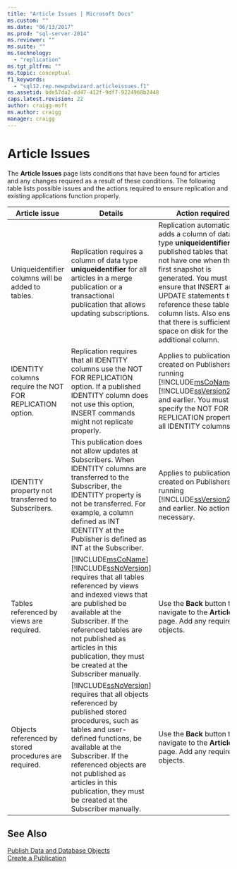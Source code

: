 ```yaml
---
title: "Article Issues | Microsoft Docs"
ms.custom: ""
ms.date: "06/13/2017"
ms.prod: "sql-server-2014"
ms.reviewer: ""
ms.suite: ""
ms.technology: 
  - "replication"
ms.tgt_pltfrm: ""
ms.topic: conceptual
f1_keywords: 
  - "sql12.rep.newpubwizard.articleissues.f1"
ms.assetid: bde57da2-dd47-412f-9df7-9224968b2448
caps.latest.revision: 22
author: craigg-msft
ms.author: craigg
manager: craigg
---
```

# Article Issues
  The **Article Issues** page lists conditions that have been found for articles and any changes required as a result of these conditions. The following table lists possible issues and the actions required to ensure replication and existing applications function properly.  
  
|Article issue|Details|Action required|  
|-------------------|-------------|---------------------|  
|Uniqueidentifier columns will be added to tables.|Replication requires a column of data type **uniqueidentifier** for all articles in a merge publication or a transactional publication that allows updating subscriptions.|Replication automatically adds a column of data type **uniqueidentifier** to published tables that do not have one when the first snapshot is generated. You must ensure that INSERT and UPDATE statements that reference these tables use column lists. Also ensure that there is sufficient space on disk for the additional column.|  
|IDENTITY columns require the NOT FOR REPLICATION option.|Replication requires that all IDENTITY columns use the NOT FOR REPLICATION option. If a published IDENTITY column does not use this option, INSERT commands might not replicate properly.|Applies to publications created on Publishers running [!INCLUDE[msCoName](../../includes/msconame-md.md)] [!INCLUDE[ssVersion2000](../../includes/ssversion2000-md.md)] and earlier. You must specify the NOT FOR REPLICATION property for all IDENTITY columns.|  
|IDENTITY property not transferred to Subscribers.|This publication does not allow updates at Subscribers. When IDENTITY columns are transferred to the Subscriber, the IDENTITY property is not be transferred. For example, a column defined as INT IDENTITY at the Publisher is defined as INT at the Subscriber.|Applies to publications created on Publishers running [!INCLUDE[ssVersion2000](../../includes/ssversion2000-md.md)] and earlier. No action is necessary.|  
|Tables referenced by views are required.|[!INCLUDE[msCoName](../../includes/msconame-md.md)] [!INCLUDE[ssNoVersion](../../includes/ssnoversion-md.md)] requires that all tables referenced by views and indexed views that are published be available at the Subscriber. If the referenced tables are not published as articles in this publication, they must be created at the Subscriber manually.|Use the **Back** button to navigate to the **Articles** page. Add any required objects.|  
|Objects referenced by stored procedures are required.|[!INCLUDE[ssNoVersion](../../includes/ssnoversion-md.md)] requires that all objects referenced by published stored procedures, such as tables and user-defined functions, be available at the Subscriber. If the referenced objects are not published as articles in this publication, they must be created at the Subscriber manually.|Use the **Back** button to navigate to the **Articles** page. Add any required objects.|  
  
## See Also  
 [Publish Data and Database Objects](publish/publish-data-and-database-objects.md)   
 [Create a Publication](publish/create-a-publication.md)  
  
  

